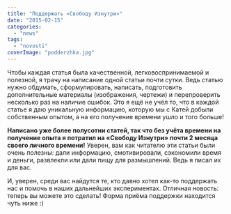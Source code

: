 ```yaml
---
title: "Поддержать «Свободу Изнутри»"
date: "2015-02-15"
categories: 
  - "news"
tags: 
  - "novosti"
coverImage: "podderzhka.jpg"
---
```


Чтобы каждая статья была качественной, легковоспринимаемой и полезной, я трачу на написание одной статьи почти сутки. Ведь статью нужно обдумать, сформулировать, написать, подготовить дополнительные материалы (изображения, чертежи) и перепроверить несколько раз на наличие ошибок. Это я ещё не учёл то, что в каждой статье я даю уникальную информацию, которую мы с Катей добыли собственным опытом, а на его получение времени ушло и того больше!

**Написано уже более полусотни статей, так что без учёта времени на получение опыта я потратил на «Свободу Изнутри» почти 2 месяца своего личного времени!** Уверен, вам как читателю эти статьи были очень полезны: дали информацию, смотивировали, сэкономили время и деньги, развлекли или дали пищу для размышлений. Ведь я писал их для вас.

И, уверен, среди вас найдутся те, кто давно хотел как-то поддержать нас и помочь в наших дальнейших экспериментах. Отличная новость: теперь вы можете это сделать! Форма приёма поддержки находится чуть ниже :)
